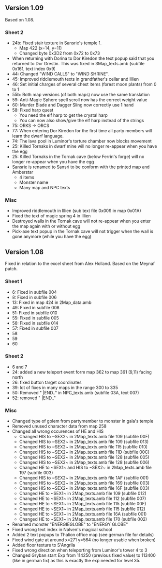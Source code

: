 ## Version 1.09

Based on 1.08.

### Sheet 2

- 24b: Fixed stair texture in Sansrie's temple 1.
  - Map 422 (x=14, y=11)
  - Changed byte 0x3D2 from 0x72 to 0x73
- When returning with Dorina to Dor Kiredon the text
  popup said that you returned to Dor Grestin. This was
  fixed in 3Map_texts.amb (subfile 0x161, text index 0x9)
- 44: Changed "WIND CALLS" to "WIND SHRINE".
- 45: Improved riddlemouth texts in grandfather's cellar and Illien
- 46: Set initial charges of several chest items (forest moon plants) from 0 to 1
- 55b: Both map versions (of both maps) now use the same translation
- 59: Anti-Magic Sphere spell scroll now has the correct weight value
- 60: Murder Blade and Dagger Sling now correctly use 1 hand
- 58: Fixed harp quest
  - You need the elf harp to get the crystal harp
  - You can now also show/give the elf harp instead of the strings
- 75: ORKS -> ORCS
- 77: When entering Dor Kiredon for the first time all party members will learn the dwarf language.
- 74: The lava pool in Luminor's torture chamber now blocks movement
- 25: Killed Tornaks in dwarf mine will no longer re-appear when you have the egg
- 25: Killed Tornaks in the Tornak cave (below Ferrin's forge) will no longer re-appear when you have the egg
- Sansrie is renamed to Sansri to be conform with the printed map and Amberstar
  - 4 items
  - Monster name
  - Many map and NPC texts

### Misc

- Improved riddlemouth in Illien (sub text file 0x009 in map 0x01A)
- Fixed the text of magic spring 4 in Illien
- Destroyed walls in the Tornak cave will not re-appear when you enter the map again with or without egg
- Pick-axe text popup in the Tornak cave will not trigger when the wall is gone anymore (while you have the egg)

## Version 1.08

Fixed in relation to the excel sheet from Alex Holland.
Based on the Meynaf patch.

### Sheet 1

- 6: Fixed in subfile 004
- 8: Fixed in subfile 006
- 13: Fixed in map 424 in 2Map_data.amb
- 49: Fixed in subfile 008
- 51: Fixed in subfile 010
- 55: Fixed in subfile 005
- 56: Fixed in subfile 014
- 57: Fixed in subfile 007
- 58
- 59
- 60

### Sheet 2

- 6 and 7
- 24: added a new teleport event form map 362 to map 361 (9,11) facing north
- 26: fixed button target coordinates
- 39: lot of fixes in many maps in the range 300 to 335
- 50: Removed " |END.." in NPC_texts.amb (subfile 03A, text 007)
- 52: removed " |END.."

### Misc

- Changed type of golem from partymember to monster in gala's temple
- Removed unused character data from map 258
- Changed all wrong occurences of HE and HIS
    - Changed HIS to ~SEX2~ in 2Map_texts.amb file 109 (subfile 00F)
    - Changed HIS to ~SEX2~ in 2Map_texts.amb file 109 (subfile 013)
    - Changed HIS to ~SEX2~ in 2Map_texts.amb file 115 (subfile 010)
    - Changed HIS to ~SEX2~ in 2Map_texts.amb file 11D (subfile 00C)
    - Changed HIS to ~SEX2~ in 2Map_texts.amb file 128 (subfile 005)
    - Changed HIS to ~SEX2~ in 2Map_texts.amb file 128 (subfile 006)
    - Changed HE to ~SEX1~ and HIS to ~SEX2~ in 2Map_texts.amb file 197 (subfile 003)
    - Changed HIS to ~SEX2~ in 2Map_texts.amb file 1AF (subfile 001)
    - Changed HIS to ~SEX2~ in 2Map_texts.amb file 169 (subfile 003)
    - Changed HIS to ~SEX2~ in 2Map_texts.amb file 16F (subfile 003)
    - Changed HE to ~SEX1~ in 2Map_texts.amb file 109 (subfile 012)
    - Changed HE to ~SEX1~ in 2Map_texts.amb file 112 (subfile 007)
    - Changed HE to ~SEX1~ in 2Map_texts.amb file 115 (subfile 00F)
    - Changed HE to ~SEX1~ in 2Map_texts.amb file 115 (subfile 012)
    - Changed HE to ~SEX1~ in 2Map_texts.amb file 16A (subfile 001)
    - Changed HE to ~SEX1~ in 2Map_texts.amb file 170 (subfile 002)
- Renamed monster "ENERGIEGLOBE" to "ENERGY GLOBE"
- Fixed wrong text index in Nalven's magical school
- Added 2 text popups to Thalion office map (see german file for details)
- Fixed wind gate at around x=271 y=564 (no longer usable when broken)
- Added floor texture to S'Angrila
- Fixed wrong direction when teleporting from Luminor's tower 4 to 3
- Changed Gryban start Exp from 114250 (previous fixed value) to 113400 (like in german fix) as this is exactly the exp needed for level 35.